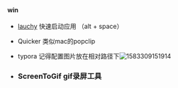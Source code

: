 #### win

- [lauchy](https://www.jianshu.com/p/f76fbfb6fdc9) 快速启动应用 （alt + space）

- Quicker  类似mac的popclip

- typora  记得配置图片放在相对路径下![1583309151914](/Users/wangzhiyuan/Downloads/重装一个电脑开发环境.assets/1583309151914.png)

- ### **ScreenToGif**    gif录屏工具

